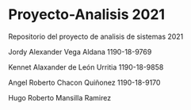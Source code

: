 # Proyecto-Analisis 2021
Repositorio del proyecto de analisis de sistemas 2021

Jordy Alexander Vega Aldana 1190-18-9769

Kennet Alaxander de León Urritia 1190-18-9858

Angel Roberto Chacon Quiñonez 1190-18-9170

Hugo Roberto Mansilla Ramirez
